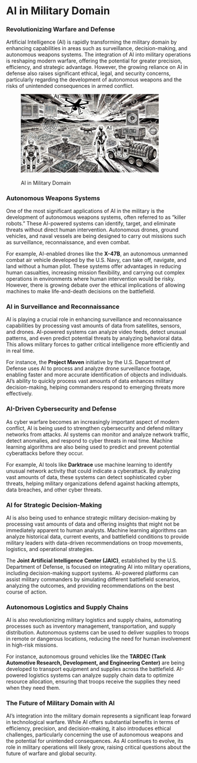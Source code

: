 # AI in Military Domain

### Revolutionizing Warfare and Defense

Artificial Intelligence (AI) is rapidly transforming the military domain by enhancing capabilities in areas such as surveillance, decision-making, and autonomous weapons systems. The integration of AI into military operations is reshaping modern warfare, offering the potential for greater precision, efficiency, and strategic advantage. However, the growing reliance on AI in defense also raises significant ethical, legal, and security concerns, particularly regarding the development of autonomous weapons and the risks of unintended consequences in armed conflict.

<div align="left">

<figure><img src="../../.gitbook/assets/image (4) (1).png" alt="" width="375"><figcaption><p>AI in Military Domain</p></figcaption></figure>

</div>

### Autonomous Weapons Systems

One of the most significant applications of AI in the military is the development of autonomous weapons systems, often referred to as “killer robots.” These AI-powered systems can identify, target, and eliminate threats without direct human intervention. Autonomous drones, ground vehicles, and naval vessels are being designed to carry out missions such as surveillance, reconnaissance, and even combat.

For example, AI-enabled drones like the **X-47B**, an autonomous unmanned combat air vehicle developed by the U.S. Navy, can take off, navigate, and land without a human pilot. These systems offer advantages in reducing human casualties, increasing mission flexibility, and carrying out complex operations in environments where human intervention would be risky. However, there is growing debate over the ethical implications of allowing machines to make life-and-death decisions on the battlefield.

### AI in Surveillance and Reconnaissance

AI is playing a crucial role in enhancing surveillance and reconnaissance capabilities by processing vast amounts of data from satellites, sensors, and drones. AI-powered systems can analyze video feeds, detect unusual patterns, and even predict potential threats by analyzing behavioral data. This allows military forces to gather critical intelligence more efficiently and in real time.

For instance, the **Project Maven** initiative by the U.S. Department of Defense uses AI to process and analyze drone surveillance footage, enabling faster and more accurate identification of objects and individuals. AI’s ability to quickly process vast amounts of data enhances military decision-making, helping commanders respond to emerging threats more effectively.

### AI-Driven Cybersecurity and Defense

As cyber warfare becomes an increasingly important aspect of modern conflict, AI is being used to strengthen cybersecurity and defend military networks from attacks. AI systems can monitor and analyze network traffic, detect anomalies, and respond to cyber threats in real time. Machine learning algorithms are also being used to predict and prevent potential cyberattacks before they occur.

For example, AI tools like **Darktrace** use machine learning to identify unusual network activity that could indicate a cyberattack. By analyzing vast amounts of data, these systems can detect sophisticated cyber threats, helping military organizations defend against hacking attempts, data breaches, and other cyber threats.

### AI for Strategic Decision-Making

AI is also being used to enhance strategic military decision-making by processing vast amounts of data and offering insights that might not be immediately apparent to human analysts. Machine learning algorithms can analyze historical data, current events, and battlefield conditions to provide military leaders with data-driven recommendations on troop movements, logistics, and operational strategies.

The **Joint Artificial Intelligence Center (JAIC)**, established by the U.S. Department of Defense, is focused on integrating AI into military operations, including decision-making support systems. AI-powered platforms can assist military commanders by simulating different battlefield scenarios, analyzing the outcomes, and providing recommendations on the best course of action.

### Autonomous Logistics and Supply Chains

AI is also revolutionizing military logistics and supply chains, automating processes such as inventory management, transportation, and supply distribution. Autonomous systems can be used to deliver supplies to troops in remote or dangerous locations, reducing the need for human involvement in high-risk missions.

For instance, autonomous ground vehicles like the **TARDEC (Tank Automotive Research, Development, and Engineering Center)** are being developed to transport equipment and supplies across the battlefield. AI-powered logistics systems can analyze supply chain data to optimize resource allocation, ensuring that troops receive the supplies they need when they need them.

### The Future of Military Domain with AI

AI’s integration into the military domain represents a significant leap forward in technological warfare. While AI offers substantial benefits in terms of efficiency, precision, and decision-making, it also introduces ethical challenges, particularly concerning the use of autonomous weapons and the potential for unintended consequences. As AI continues to evolve, its role in military operations will likely grow, raising critical questions about the future of warfare and global security.
